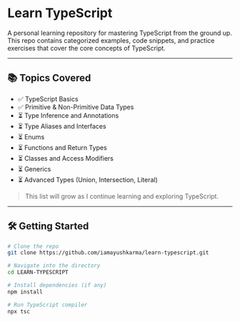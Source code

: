 # Learn TypeScript

A personal learning repository for mastering TypeScript from the ground up.  
This repo contains categorized examples, code snippets, and practice exercises that cover the core concepts of TypeScript.

---

## 📚 Topics Covered

- ✅ TypeScript Basics
- ✅ Primitive & Non-Primitive Data Types
- ⏳ Type Inference and Annotations
- ⏳ Type Aliases and Interfaces
- ⏳ Enums
- ⏳ Functions and Return Types
- ⏳ Classes and Access Modifiers
- ⏳ Generics
- ⏳ Advanced Types (Union, Intersection, Literal)

> This list will grow as I continue learning and exploring TypeScript.

---

## 🛠 Getting Started

```bash
# Clone the repo
git clone https://github.com/iamayushkarma/learn-typescript.git

# Navigate into the directory
cd LEARN-TYPESCRIPT

# Install dependencies (if any)
npm install

# Run TypeScript compiler
npx tsc
```
